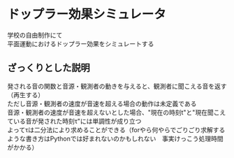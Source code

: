 # ドップラー効果シミュレータ
学校の自由制作にて  
平面運動におけるドップラー効果をシミュレートする  

## ざっくりとした説明
発される音の関数と音源・観測者の動きを与えると、観測者に聞こえる音を返す（再生する）  
ただし音源・観測者の速度が音速を超える場合の動作は未定義である  
音源・観測者の速度が音速を超えないとした場合、"現在の時刻t"と"現在聞こえている音が発された時刻τ"には単調性が成り立つ  
よってτは二分法により求めることができる（forやら何やらでごりごり求解するような書き方はPythonでは好まれないのかもしれない　事実けっこう処理時間がかかる）  

